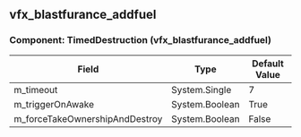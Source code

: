## vfx_blastfurance_addfuel

### Component: TimedDestruction (vfx_blastfurance_addfuel)

|Field|Type|Default Value|
|-----|----|-------------|
|m_timeout|System.Single|7|
|m_triggerOnAwake|System.Boolean|True|
|m_forceTakeOwnershipAndDestroy|System.Boolean|False|


